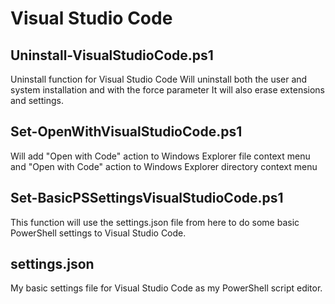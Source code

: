 Visual Studio Code
==================

Uninstall-VisualStudioCode.ps1
------------------------------
Uninstall function for Visual Studio Code
Will uninstall both the user and system installation and with the force parameter It will also
erase extensions and settings.

Set-OpenWithVisualStudioCode.ps1
--------------------------------
Will add
"Open with Code" action to Windows Explorer file context menu
and
"Open with Code" action to Windows Explorer directory context menu

Set-BasicPSSettingsVisualStudioCode.ps1
---------------------------------------
This function will use the settings.json file from here to
do some basic PowerShell settings to Visual Studio Code.

settings.json
-------------
My basic settings file for Visual Studio Code as my PowerShell script editor.
